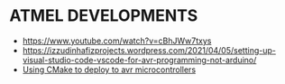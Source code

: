 # ATMEL DEVELOPMENTS
+ https://www.youtube.com/watch?v=cBhJWw7txys
+ https://izzudinhafizprojects.wordpress.com/2021/04/05/setting-up-visual-studio-code-vscode-for-avr-programming-not-arduino/
+ [Using CMake to deploy to avr microcontrollers](https://www.kuon.ch/post/2018-07-11-avr-cmake/)